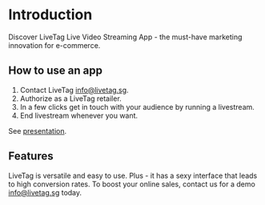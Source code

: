 # Introduction

Discover LiveTag Live Video Streaming App - the must-have marketing innovation for e-commerce.

## How to use an app

1. Contact LiveTag [info@livetag.sg](mailto:info@livetag.sg).
2. Authorize as a LiveTag retailer.
3. In a few clicks get in touch with your audience by running a livestream.
4. End livestream whenever you want.

See [presentation](https://docs.google.com/presentation/d/1264aBJpSVf6-YZspPkmXR4Wb9T0E1vDlISA8QyQHDhc).

## Features

LiveTag is versatile and easy to use. Plus - it has a sexy interface that leads to high conversion rates. To boost your online sales, contact us for a demo [info@livetag.sg](mailto:info@livetag.sg) today.
